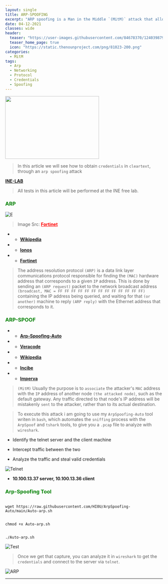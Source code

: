 ```yaml
---
layout: single
title: ARP-SPOOFING
excerpt: "ARP spoofing is a Man in the Middle `(MitM)` attack that allows attackers to `intercept` communication between network devices."
date: 04-12-2021
classes: wide
header:
  teaser: "https://user-images.githubusercontent.com/84678370/124039879-b1ec3c80-d9fb-11eb-9dde-b5c5fd0209cc.jpg"
  teaser_home_page: true
  icon: "https://static.thenounproject.com/png/81023-200.png" 
categories:
  - MitM
tags:
  - Arp
  - Networking
  - Protocol
  - Credentials
  - Spoofing
---
```


<img src= "https://user-images.githubusercontent.com/84678370/124039879-b1ec3c80-d9fb-11eb-9dde-b5c5fd0209cc.jpg" width="300" height="200" />

> In this article we will see how to obtain `credentials` in `cleartext`, through an `arp spoofing` attack

<a href="https://my.ine.com/CyberSecurity/courses/6f986ca5/penetration-testing-basics" style="color:bluesky">__INE-LAB__</a>

> All tests in this article will be performed at the INE free lab.

### <span style="color:green"> ARP </span>

![E](https://marvel-b1-cdn.bc0a.com/f00000000216283/www.fortinet.com/content/fortinet-com/en_us/resources/cyberglossary/what-is-arp/_jcr_content/par/c05_container_copy_c/par/c28_image_copy_copy_.img.jpg/1625683953964.jpg)

> Image Src: <a href="https://marvel-b1-cdn.bc0a.com/f00000000216283/www.fortinet.com/content/fortinet-com/en_us/resources/cyberglossary/what-is-arp/_jcr_content/par/c05_container_copy_c/par/c28_image_cop" style="color:red">__Fortinet__</a> 

- - <a href="https://en.wikipedia.org/wiki/Address_Resolution_Protocol" style="color:bluesky">__Wikipedia__</a>
- - <a href="https://www.ionos.es/digitalguide/servidores/know-how/arp-resolucion-de-direcciones-en-la-red" style="color:bluesky">__Ionos__</a>
- - <a href="https://www.fortinet.com/resources/cyberglossary/what-is-arp" style="color:bluesky">__Fortinet__</a>

> The address resolution protocol `(ARP)` is a data link layer communications protocol responsible for finding the `(MAC)` hardware address that corresponds to a given `IP` address. This is done by sending an `(ARP request)` packet to the network broadcast address `(broadcast, MAC = FF FF FF FF FF FF FF FF FF FF FF FF FF)` containing the IP address being queried, and waiting for that `(or another)` machine to reply `(ARP reply)` with the Ethernet address that corresponds to it.


### <span style="color:green"> ARP-SPOOF </span>

- - <a href="https://github.com/HI0U/ArpSpoofing-Auto" style="color:bluesky">__Arp-Spoofing-Auto__</a>
- - <a href="https://www.veracode.com/security/arp-spoofing" style="color:bluesky">__Veracode__</a>
- - <a href="https://en.wikipedia.org/wiki/ARP_spoofing" style="color:bluesky">__Wikipedia__</a>
- - <a href="https://www.incibe-cert.es/blog/arp-spoofing" style="color:bluesky">__Incibe__</a>
- - <a href="https://www.imperva.com/learn/application-security/arp-spoofing/" style="color:bluesky">__Imperva__</a>

> `(MitM)` Usually the purpose is to `associate` the attacker's `MAC` address with the `IP` address of another node `(the attacked node)`, such as the default gateway. Any traffic directed to that node's IP address will be mistakenly `sent` to the attacker, rather than to its actual destination.


> To execute this attack i am going to use my `ArpSpoofing-Auto` tool writen in `bash`, which automates the `sniffing` process with the `ArpSpoof` and `tshark` tools, to give you a `.pcap` file to analyze with `wireshark`.


* Identify the telnet server and the client machine



* Intercept traffic between the two



* Analyze the traffic and steal valid credentials





![Telnet](https://user-images.githubusercontent.com/84678370/130321813-eb4b11b5-7ace-4a9f-ba15-e3e7319e4a91.png)



- __10.100.13.37 server, 10.100.13.36 client__





### <span style="color:green"> Arp-Spoofing Tool </span>

```

wget https://raw.githubusercontent.com/HI0U/ArpSpoofing-Auto/main/Auto-arp.sh

```

```

chmod +x Auto-arp.sh

```

```

./Auto-arp.sh

```

![Test](https://user-images.githubusercontent.com/84678370/130322952-681d33ce-8392-4dc5-96d5-daf177ad7226.png)


> Once we get that capture, you can analyze it in `wireshark` to get the `credentials` and connect to the server via `telnet`.

![ARP](https://user-images.githubusercontent.com/84678370/132102774-6af9dc44-8baa-40ac-9d65-845f5c241ef4.png)

---
